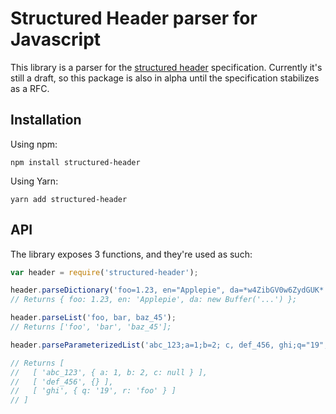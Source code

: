 Structured Header parser for Javascript
=======================================

This library is a parser for the [structured header][1] specification.
Currently it's still a draft, so this package is also in alpha until the
specification stabilizes as a RFC.

Installation
------------

Using npm:

```
npm install structured-header
```

Using Yarn:

```
yarn add structured-header
```

API
---

The library exposes 3 functions, and they're used as such:

```js
var header = require('structured-header');

header.parseDictionary('foo=1.23, en="Applepie", da=*w4ZibGV0w6ZydGUK*');
// Returns { foo: 1.23, en: 'Applepie', da: new Buffer('...') };

header.parseList('foo, bar, baz_45');
// Returns ['foo', 'bar', 'baz_45'];

header.parseParameterizedList('abc_123;a=1;b=2; c, def_456, ghi;q="19";r=foo');

// Returns [
//   [ 'abc_123', { a: 1, b: 2, c: null } ],
//   [ 'def_456', {} ],
//   [ 'ghi', { q: '19', r: 'foo' } ]
// ]

```

[1]: https://tools.ietf.org/html/draft-ietf-httpbis-header-structure
